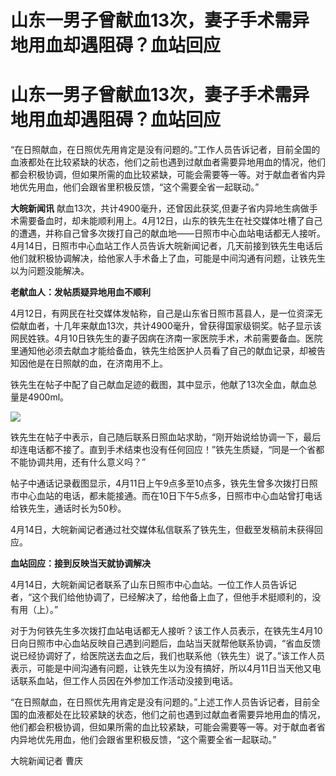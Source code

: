 # 山东一男子曾献血13次，妻子手术需异地用血却遇阻碍？血站回应

# 山东一男子曾献血13次，妻子手术需异地用血却遇阻碍？血站回应

“在日照献血，在日照优先用肯定是没有问题的。”工作人员告诉记者，目前全国的血液都处在比较紧缺的状态，他们之前也遇到过献血者需要异地用血的情况，他们都会积极协调，但如果所需的血比较紧缺，可能会需要等一等。对于献血者省内异地优先用血，他们会跟省里积极反馈，“这个需要全省一起联动。”

**大皖新闻讯**
献血13次，共计4900毫升，还曾因此获奖,但妻子省内异地生病做手术需要备血时，却未能顺利用上。4月12日，山东的铁先生在社交媒体吐槽了自己的遭遇，并称自己曾多次拨打自己的献血地——日照市中心血站电话都无人接听。4月14日，日照市中心血站工作人员告诉大皖新闻记者，几天前接到铁先生电话后他们就积极协调解决，给他家人手术备上了血，可能是中间沟通有问题，让铁先生以为问题没能解决。

**老献血人：发帖质疑异地用血不顺利**

4月12日，有网民在社交媒体发帖称，自己是山东省日照市莒县人，是一位资深无偿献血者，十几年来献血13次，共计4900毫升，曾获得国家级铜奖。帖子显示该网民姓铁。4月10日铁先生的妻子因病在济南一家医院手术，术前需要备血。医院里通知他必须去献血才能给备血，铁先生给医护人员看了自己的献血记录，却被告知因他是在日照献的血，在济南用不上。

铁先生在帖子中配了自己献血足迹的截图，其中显示，他献了13次全血，献血总量是4900ml。

![](https://inews.gtimg.com/om_bt/O5v98122bTTv5UFhXIwVVu2WolkoEDsr_IUp_TrHdBNCcAA/1000)

铁先生在帖子中表示，自己随后联系日照血站求助，“刚开始说给协调一下，最后却连电话都不接了。直到手术结束也没有任何回应！”铁先生质疑，“同是一个省都不能协调共用，还有什么意义吗？”

帖子中通话记录截图显示，4月11日上午9点多至10点多，铁先生曾多次拨打日照市中心血站的电话，都未能接通。而在10日下午5点多，日照市中心血站曾打电话给铁先生，通话时长为50秒。

4月14日，大皖新闻记者通过社交媒体私信联系了铁先生，但截至发稿前未获得回应。

**血站回应：接到反映当天就协调解决**

4月14日，大皖新闻记者联系了山东日照市中心血站。一位工作人员告诉记者，“这个我们给他协调了，已经解决了，给他备上血了，但他手术挺顺利的，没有用（上）。”

对于为何铁先生多次拨打血站电话都无人接听？该工作人员表示，在铁先生4月10日向日照市中心血站反映自己遇到问题后，血站当天就帮他联系协调，“省血反馈说已经协调好了，给医院送去血之后，我们也联系他（铁先生）说了。”该工作人员表示，可能是中间沟通有问题，让铁先生以为没有搞好，所以4月11日当天他又电话联系血站，但工作人员因在外参加工作活动没接到电话。

“在日照献血，在日照优先用肯定是没有问题的。”上述工作人员告诉记者，目前全国的血液都处在比较紧缺的状态，他们之前也遇到过献血者需要异地用血的情况，他们都会积极协调，但如果所需的血比较紧缺，可能会需要等一等。对于献血者省内异地优先用血，他们会跟省里积极反馈，“这个需要全省一起联动。”

大皖新闻记者 曹庆

